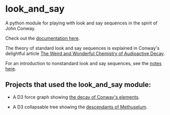 # look_and_say
A python module for playing with look and say sequences in the spirit of John Conway.

Check out the [documentation here](https://jonnycomes.github.io/look-and-say/html/look_and_say.html).


The theory of standard look and say sequences is explained in Conway's delightful article [The Weird and Wonderful Chemistry of Audioactive Decay](https://link.springer.com/chapter/10.1007/978-1-4612-4808-8_53). 

For an introduction to nonstandard look and say sequences, see the [notes here](https://jonnycomes.github.io/look-and-say/papers/intro_nonstandard_look_and_say/look_and_say_intro.pdf).

Projects that used the look_and_say module:
-------------------------------------------

- A D3 force graph showing [the decay of Conway's elements](https://observablehq.com/@jonnycomes/the-decay-of-conways-look-and-say-elements).

- A D3 collapsable tree showing the [descendants of Methuselum](https://observablehq.com/@jonnycomes/descendants-of-methuselum).